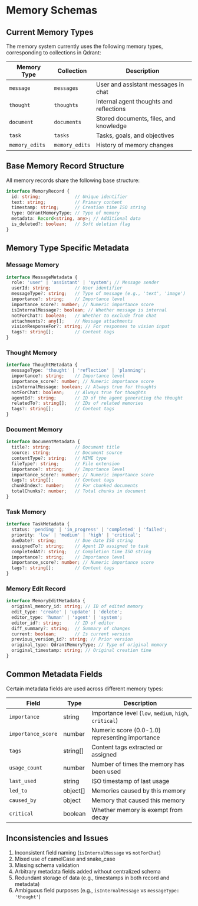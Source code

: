 # Memory Schemas

## Current Memory Types

The memory system currently uses the following memory types, corresponding to collections in Qdrant:

| Memory Type | Collection | Description |
|-------------|------------|-------------|
| `message` | `messages` | User and assistant messages in chat |
| `thought` | `thoughts` | Internal agent thoughts and reflections |
| `document` | `documents` | Stored documents, files, and knowledge |
| `task` | `tasks` | Tasks, goals, and objectives |
| `memory_edits` | `memory_edits` | History of memory changes |

## Base Memory Record Structure

All memory records share the following base structure:

```typescript
interface MemoryRecord {
  id: string;             // Unique identifier
  text: string;           // Primary content
  timestamp: string;      // Creation time ISO string
  type: QdrantMemoryType; // Type of memory
  metadata: Record<string, any>; // Additional data
  is_deleted?: boolean;   // Soft deletion flag
}
```

## Memory Type Specific Metadata

### Message Memory

```typescript
interface MessageMetadata {
  role: 'user' | 'assistant' | 'system'; // Message sender
  userId: string;         // User identifier
  messageType?: string;   // Type of message (e.g., 'text', 'image')
  importance?: string;    // Importance level
  importance_score?: number; // Numeric importance score
  isInternalMessage?: boolean; // Whether message is internal
  notForChat?: boolean;   // Whether to exclude from chat
  attachments?: any[];    // Message attachments
  visionResponseFor?: string; // For responses to vision input
  tags?: string[];        // Content tags
}
```

### Thought Memory

```typescript
interface ThoughtMetadata {
  messageType: 'thought' | 'reflection' | 'planning';
  importance?: string;    // Importance level
  importance_score?: number; // Numeric importance score
  isInternalMessage: boolean; // Always true for thoughts
  notForChat: boolean;    // Always true for thoughts
  agentId?: string;       // ID of the agent generating the thought
  relatedTo?: string[];   // IDs of related memories
  tags?: string[];        // Content tags
}
```

### Document Memory

```typescript
interface DocumentMetadata {
  title?: string;         // Document title
  source: string;         // Document source
  contentType?: string;   // MIME type
  fileType?: string;      // File extension
  importance?: string;    // Importance level
  importance_score?: number; // Numeric importance score
  tags?: string[];        // Content tags
  chunkIndex?: number;    // For chunked documents
  totalChunks?: number;   // Total chunks in document
}
```

### Task Memory

```typescript
interface TaskMetadata {
  status: 'pending' | 'in_progress' | 'completed' | 'failed';
  priority: 'low' | 'medium' | 'high' | 'critical';
  dueDate?: string;       // Due date ISO string
  assignedTo?: string;    // Agent ID assigned to task
  completedAt?: string;   // Completion time ISO string
  importance?: string;    // Importance level
  importance_score?: number; // Numeric importance score
  tags?: string[];        // Content tags
}
```

### Memory Edit Record

```typescript
interface MemoryEditMetadata {
  original_memory_id: string; // ID of edited memory
  edit_type: 'create' | 'update' | 'delete';
  editor_type: 'human' | 'agent' | 'system';
  editor_id?: string;     // ID of editor
  diff_summary?: string;  // Summary of changes
  current: boolean;       // Is current version
  previous_version_id?: string; // Prior version
  original_type: QdrantMemoryType; // Type of original memory
  original_timestamp: string; // Original creation time
}
```

## Common Metadata Fields

Certain metadata fields are used across different memory types:

| Field | Type | Description |
|-------|------|-------------|
| `importance` | string | Importance level (`low`, `medium`, `high`, `critical`) |
| `importance_score` | number | Numeric score (0.0-1.0) representing importance |
| `tags` | string[] | Content tags extracted or assigned |
| `usage_count` | number | Number of times the memory has been used |
| `last_used` | string | ISO timestamp of last usage |
| `led_to` | object[] | Memories caused by this memory |
| `caused_by` | object | Memory that caused this memory |
| `critical` | boolean | Whether memory is exempt from decay |

## Inconsistencies and Issues

1. Inconsistent field naming (`isInternalMessage` vs `notForChat`)
2. Mixed use of camelCase and snake_case
3. Missing schema validation
4. Arbitrary metadata fields added without centralized schema
5. Redundant storage of data (e.g., timestamps in both record and metadata)
6. Ambiguous field purposes (e.g., `isInternalMessage` vs `messageType: 'thought'`) 